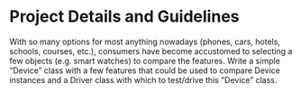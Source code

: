 # Project Details and Guidelines
With so many options for most anything nowadays (phones, cars, hotels, schools, courses, etc.), consumers have become accustomed to selecting a few objects (e.g. smart watches) to compare the features. Write a simple “Device” class with a few features that could be used to compare Device instances and a Driver class with which to test/drive this “Device” class. 
